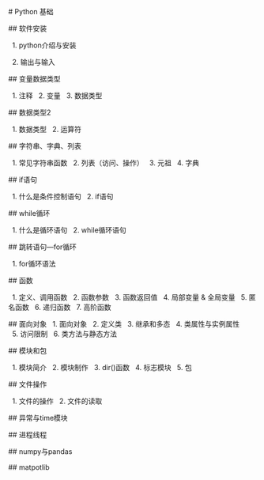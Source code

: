 # Python 基础

## 软件安装

  1. python介绍与安装

  2. 输出与输入

## 变量数据类型

  1. 注释
  2. 变量
  3. 数据类型

## 数据类型2

  1. 数据类型
  2. 运算符

## 字符串、字典、列表

  1. 常见字符串函数
  2. 列表（访问、操作）
  3. 元祖
  4. 字典

## if语句

  1. 什么是条件控制语句
  2. if语句

## while循环

  1. 什么是循环语句
  2. while循环语句

## 跳转语句—for循环

  1. for循环语法

## 函数

  1. 定义、调用函数
  2. 函数参数
  3. 函数返回值
  4. 局部变量 & 全局变量
  5. 匿名函数
  6. 递归函数
  7. 高阶函数


  ## 面向对象
    1. 面向对象
    2. 定义类
    3. 继承和多态
    4. 类属性与实例属性
    5. 访问限制
    6. 类方法与静态方法

  ## 模块和包

    1. 模块简介
    2. 模块制作
    3. dir()函数
    4. 标志模块
    5. 包

  ## 文件操作

    1. 文件的操作
    2. 文件的读取

  ## 异常与time模块

  ## 进程线程

  ## numpy与pandas

  ## matpotlib